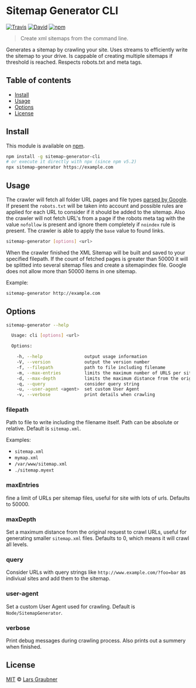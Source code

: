 # Sitemap Generator CLI

[![Travis](https://img.shields.io/travis/lgraubner/sitemap-generator-cli.svg)](https://travis-ci.org/lgraubner/sitemap-generator-cli) [![David](https://img.shields.io/david/lgraubner/sitemap-generator-cli.svg)](https://david-dm.org/lgraubner/sitemap-generator-cli) [![npm](https://img.shields.io/npm/v/sitemap-generator-cli.svg)](https://www.npmjs.com/package/sitemap-generator-cli)

> Create xml sitemaps from the command line.

Generates a sitemap by crawling your site. Uses streams to efficiently write the sitemap to your drive. Is cappable of creating multiple sitemaps if threshold is reached. Respects robots.txt and meta tags.

## Table of contents

- [Install](#install)
- [Usage](#usage)
- [Options](#options)
- [License](#license)

## Install

This module is available on [npm](https://www.npmjs.com/).

```BASH
npm install -g sitemap-generator-cli
# or execute it directly with npx (since npm v5.2)
npx sitemap-generator https://example.com
```

## Usage

The crawler will fetch all folder URL pages and file types [parsed by Google](https://support.google.com/webmasters/answer/35287?hl=en). If present the `robots.txt` will be taken into account and possible rules are applied for each URL to consider if it should be added to the sitemap. Also the crawler will not fetch URL's from a page if the robots meta tag with the value `nofollow` is present and ignore them completely if `noindex` rule is present. The crawler is able to apply the `base` value to found links.

```BASH
sitemap-generator [options] <url>
```

When the crawler finished the XML Sitemap will be built and saved to your specified filepath. If the count of fetched pages is greater than 50000 it will be splitted into several sitemap files and create a sitemapindex file. Google does not allow more than 50000 items in one sitemap.

Example:

```BASH
sitemap-generator http://example.com
```

## Options

```BASH
sitemap-generator --help

  Usage: cli [options] <url>

  Options:

    -h, --help                output usage information
    -V, --version             output the version number
    -f, --filepath            path to file including filename
    -m, --max-entries         limits the maximum number of URLS per sitemap file
    -d, --max-depth           limits the maximum distance from the original request
    -q, --query               consider query string
    -u, --user-agent <agent>  set custom User Agent
    -v, --verbose             print details when crawling
```

### filepath

Path to file to write including the filename itself. Path can be absolute or relative. Default is `sitemap.xml`.

Examples:

- `sitemap.xml`
- `mymap.xml`
- `/var/www/sitemap.xml`
- `./sitemap.myext`

### maxEntries

fine a limit of URLs per sitemap files, useful for site with lots of urls. Defaults to 50000.

### maxDepth

Set a maximum distance from the original request to crawl URLs, useful for generating smaller `sitemap.xml` files. Defaults to 0, which means it will crawl all levels.

### query

Consider URLs with query strings like `http://www.example.com/?foo=bar` as indiviual sites and add them to the sitemap.

### user-agent

Set a custom User Agent used for crawling. Default is `Node/SitemapGenerator`.

### verbose

Print debug messages during crawling process. Also prints out a summery when finished.

## License

[MIT](https://github.com/lgraubner/sitemap-generator/blob/master/LICENSE) © [Lars Graubner](https://larsgraubner.com)
